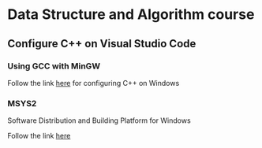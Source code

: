 # Data Structure and Algorithm course 


## Configure C++ on Visual Studio Code
### Using GCC with MinGW
Follow the link [here](https://code.visualstudio.com/docs/cpp/config-mingw) for configuring C++ on Windows

### MSYS2
Software Distribution and Building Platform for Windows

Follow the link [here](https://www.msys2.org/)


